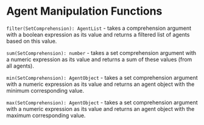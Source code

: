 # Agent Manipulation Functions
`filter(SetComprehension): AgentList` - takes a comprehension argument with a boolean expression as its value and returns a filtered list of agents based on this value.

`sum(SetComprehension): number` - takes a set comprehension argument with a numeric expression as its value and returns a sum of these values (from all agents).

`min(SetComprehension): AgentObject` - takes a set comprehension argument with a numeric expression as its value and returns an agent object with the minimum corresponding value.

`max(SetComprehension): AgentObject` - takes a set comprehension argument with a numeric expression as its value and returns an agent object with the maximum corresponding value.
